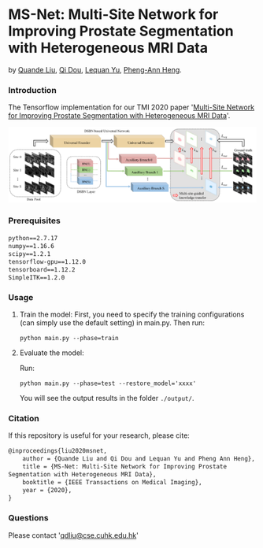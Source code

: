 # MS-Net: Multi-Site Network for Improving Prostate Segmentation with Heterogeneous MRI Data
by [Quande Liu](https://github.com/liuquande), [Qi Dou](http://www.cse.cuhk.edu.hk/~qdou/), [Lequan Yu](https://yulequan.github.io/), [Pheng-Ann Heng](http://www.cse.cuhk.edu.hk/~pheng/). 

### Introduction

The Tensorflow implementation for our TMI 2020 paper '[Multi-Site Network for Improving Prostate Segmentation with Heterogeneous MRI Data](https://arxiv.org/abs/2002.03366)'. 

![](assets/overview.png)

### Prerequisites

```
python==2.7.17
numpy==1.16.6
scipy==1.2.1
tensorflow-gpu==1.12.0
tensorboard==1.12.2
SimpleITK==1.2.0
```
### Usage

1. Train the model:
  First, you need to specify the training configurations (can simply use the default setting) in main.py.
  Then run:
   ```shell
   python main.py --phase=train
   ```

2. Evaluate the model:

    Run:
   ```shell
   python main.py --phase=test --restore_model='xxxx'
   ```
   You will see the output results in the folder `./output/`.

### Citation
If this repository is useful for your research, please cite:

```
@inproceedings{liu2020msnet,
    author = {Quande Liu and Qi Dou and Lequan Yu and Pheng Ann Heng},
    title = {MS-Net: Multi-Site Network for Improving Prostate Segmentation with Heterogeneous MRI Data},
    booktitle = {IEEE Transactions on Medical Imaging},
    year = {2020},
}
```
### Questions

Please contact 'qdliu@cse.cuhk.edu.hk'

